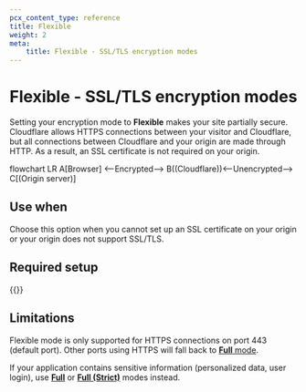 ```yaml
---
pcx_content_type: reference
title: Flexible
weight: 2
meta:
    title: Flexible - SSL/TLS encryption modes
---
```


# Flexible - SSL/TLS encryption modes

Setting your encryption mode to **Flexible** makes your site partially secure. Cloudflare allows HTTPS connections between your visitor and Cloudflare, but all connections between Cloudflare and your origin are made through HTTP. As a result, an SSL certificate is not required on your origin.

<div class="mermaid">
flowchart LR
       A[Browser] <--Encrypted--> B((Cloudflare))<--Unencrypted--> C[(Origin server)]
</div>

## Use when

Choose this option when you cannot set up an SSL certificate on your origin or your origin does not support SSL/TLS.

## Required setup

{{<render file="_ssl-mode-errors.md">}}

## Limitations

Flexible mode is only supported for HTTPS connections on port 443 (default port). Other ports using HTTPS will fall back to [**Full** mode](/ssl/origin-configuration/ssl-modes/full/).

If your application contains sensitive information (personalized data, user login), use [**Full**](/ssl/origin-configuration/ssl-modes/full/) or [**Full (Strict)**](/ssl/origin-configuration/ssl-modes/full-strict/) modes instead.